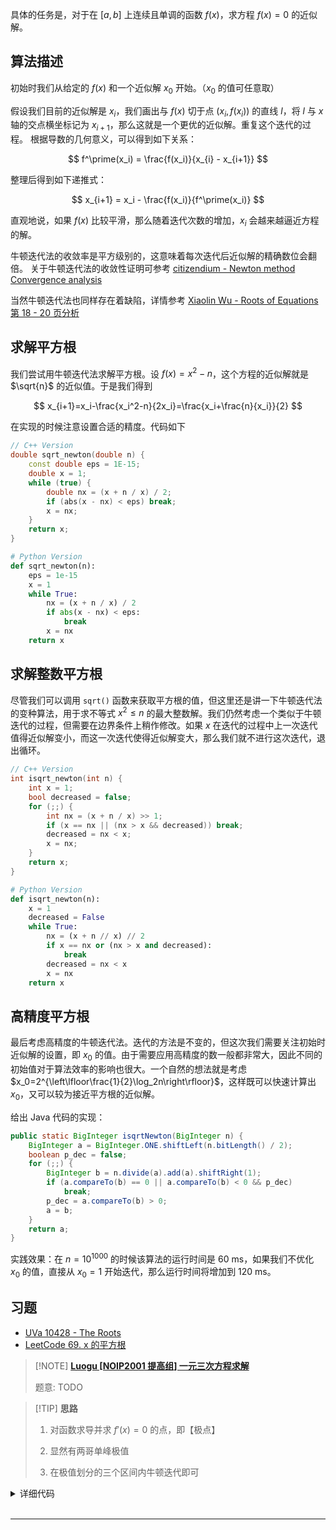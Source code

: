 
具体的任务是，对于在 $[a,b]$ 上连续且单调的函数 $f(x)$，求方程 $f(x)=0$ 的近似解。

## 算法描述

初始时我们从给定的 $f(x)$ 和一个近似解 $x_0$ 开始。（$x_0$ 的值可任意取）

假设我们目前的近似解是 $x_i$，我们画出与 $f(x)$ 切于点 $(x_i,f(x_i))$ 的直线 $l$，将 $l$ 与 $x$ 轴的交点横坐标记为 $x_{i+1}$，那么这就是一个更优的近似解。重复这个迭代的过程。
根据导数的几何意义，可以得到如下关系：

$$
 f^\prime(x_i) = \frac{f(x_i)}{x_{i} - x_{i+1}}
$$

整理后得到如下递推式：

$$
 x_{i+1} = x_i - \frac{f(x_i)}{f^\prime(x_i)}
$$

直观地说，如果 $f(x)$ 比较平滑，那么随着迭代次数的增加，$x_i$ 会越来越逼近方程的解。

牛顿迭代法的收敛率是平方级别的，这意味着每次迭代后近似解的精确数位会翻倍。
关于牛顿迭代法的收敛性证明可参考 [citizendium - Newton method Convergence analysis](http://en.citizendium.org/wiki/Newton%27s_method#Convergence_analysis)

当然牛顿迭代法也同样存在着缺陷，详情参考 [Xiaolin Wu - Roots of Equations 第 18 - 20 页分析](https://www.ece.mcmaster.ca/~xwu/part2.pdf)

## 求解平方根

我们尝试用牛顿迭代法求解平方根。设 $f(x)=x^2-n$，这个方程的近似解就是 $\sqrt{n}$ 的近似值。于是我们得到

$$
x_{i+1}=x_i-\frac{x_i^2-n}{2x_i}=\frac{x_i+\frac{n}{x_i}}{2}
$$

在实现的时候注意设置合适的精度。代码如下

```cpp
// C++ Version
double sqrt_newton(double n) {
    const double eps = 1E-15;
    double x = 1;
    while (true) {
        double nx = (x + n / x) / 2;
        if (abs(x - nx) < eps) break;
        x = nx;
    }
    return x;
}
```

```python
# Python Version
def sqrt_newton(n):
    eps = 1e-15
    x = 1
    while True:
        nx = (x + n / x) / 2
        if abs(x - nx) < eps:
            break
        x = nx
    return x
```

## 求解整数平方根

尽管我们可以调用 `sqrt()` 函数来获取平方根的值，但这里还是讲一下牛顿迭代法的变种算法，用于求不等式 $x^2\le n$ 的最大整数解。我们仍然考虑一个类似于牛顿迭代的过程，但需要在边界条件上稍作修改。如果 $x$ 在迭代的过程中上一次迭代值得近似解变小，而这一次迭代使得近似解变大，那么我们就不进行这次迭代，退出循环。

```cpp
// C++ Version
int isqrt_newton(int n) {
    int x = 1;
    bool decreased = false;
    for (;;) {
        int nx = (x + n / x) >> 1;
        if (x == nx || (nx > x && decreased)) break;
        decreased = nx < x;
        x = nx;
    }
    return x;
}
```

```python
# Python Version
def isqrt_newton(n):
    x = 1
    decreased = False
    while True:
        nx = (x + n // x) // 2
        if x == nx or (nx > x and decreased):
            break
        decreased = nx < x
        x = nx
    return x
```

## 高精度平方根

最后考虑高精度的牛顿迭代法。迭代的方法是不变的，但这次我们需要关注初始时近似解的设置，即 $x_0$ 的值。由于需要应用高精度的数一般都非常大，因此不同的初始值对于算法效率的影响也很大。一个自然的想法就是考虑 $x_0=2^{\left\lfloor\frac{1}{2}\log_2n\right\rfloor}$，这样既可以快速计算出 $x_0$，又可以较为接近平方根的近似解。

给出 Java 代码的实现：

```java
public static BigInteger isqrtNewton(BigInteger n) {
    BigInteger a = BigInteger.ONE.shiftLeft(n.bitLength() / 2);
    boolean p_dec = false;
    for (;;) {
        BigInteger b = n.divide(a).add(a).shiftRight(1);
        if (a.compareTo(b) == 0 || a.compareTo(b) < 0 && p_dec)
            break;
        p_dec = a.compareTo(b) > 0;
        a = b;
    }
    return a;
}
```

实践效果：在 $n=10^{1000}$ 的时候该算法的运行时间是 60 ms，如果我们不优化 $x_0$ 的值，直接从 $x_0=1$ 开始迭代，那么运行时间将增加到 120 ms。

## 习题

- [UVa 10428 - The Roots](https://uva.onlinejudge.org/index.php?option=com_onlinejudge&Itemid=8&category=16&page=show_problem&problem=1369)
-   [LeetCode 69. x 的平方根](https://leetcode-cn.com/problems/sqrtx/)


> [!NOTE] **[Luogu [NOIP2001 提高组] 一元三次方程求解](https://www.luogu.com.cn/problem/P1024)**
> 
> 题意: TODO

> [!TIP] **思路**
> 
> 1. 对函数求导并求 $f'(x) = 0$ 的点，即【极点】
> 
> 2. 显然有两哥单峰极值
> 
> 3. 在极值划分的三个区间内牛顿迭代即可

<details>
<summary>详细代码</summary>
<!-- tabs:start -->

##### **C++**

```cpp
#include <bits/stdc++.h>
using namespace std;

const double eps = 1e-4;

double a, b, c, d;

// f(x)
double f(double x) { return a * x * x * x + b * x * x + c * x + d; }

// f'(x)
double df(double x) { return 3 * a * x * x + 2 * b * x + c; }

// 牛顿迭代
double slove(double l, double r) {
    double x, x0 = (l + r) / 2;
    while (abs(x0 - x) > eps)
        x = x0 - f(x0) / df(x0), swap(x0, x);
    return x;
}

int main() {
    cin >> a >> b >> c >> d;

    double p = (-b - sqrt(b * b - 3 * a * c)) / (3 * a);
    double q = (-b + sqrt(b * b - 3 * a * c)) / (3 * a);

    printf("%.2lf %.2lf %.2lf\n", slove(-100, p), slove(p, q), slove(q, 100));

    return 0;
}
```

##### **Python**

```python

```

<!-- tabs:end -->
</details>

<br>

* * *